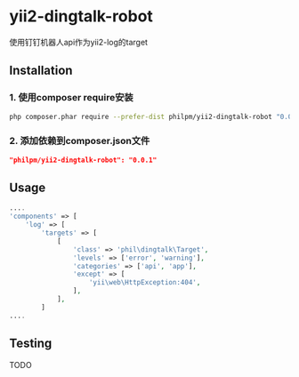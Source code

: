 yii2-dingtalk-robot
=======

使用钉钉机器人api作为yii2-log的target

## Installation

### 1. 使用composer require安装

```sh
php composer.phar require --prefer-dist philpm/yii2-dingtalk-robot "0.0.1"
```

### 2. 添加依赖到composer.json文件

```json
"philpm/yii2-dingtalk-robot": "0.0.1"
```

## Usage

```php
....
'components' => [
    'log' => [
        'targets' => [
            [
                'class' => 'phil\dingtalk\Target',
                'levels' => ['error', 'warning'],
                'categories' => ['api', 'app'],
                'except' => [
                    'yii\web\HttpException:404',
                ],
            ],
        ]
....
```
## Testing

TODO

